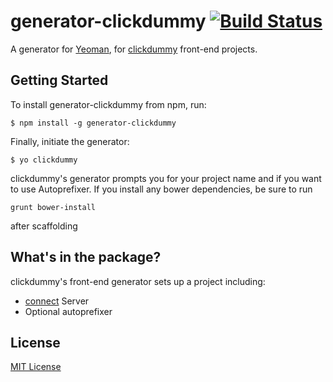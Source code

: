 # generator-clickdummy [![Build Status](https://travis-ci.org/keeev/generator-clickdummy.svg?branch=master)](https://travis-ci.org/keeev/generator-clickdummy)

A generator for [Yeoman](http://yeoman.io), for [clickdummy](http://clickdummy.com) front-end projects.


## Getting Started

To install generator-clickdummy from npm, run:

```
$ npm install -g generator-clickdummy
```

Finally, initiate the generator:

```
$ yo clickdummy
```

clickdummy's generator prompts you for your project name and if you want to use Autoprefixer.
If you install any bower dependencies, be sure to run

```
grunt bower-install
```

after scaffolding

## What's in the package?

clickdummy's front-end generator sets up a project including:

* [connect](http://www.senchalabs.org/connect/) Server
* Optional autoprefixer


## License

[MIT License](http://en.wikipedia.org/wiki/MIT_License)
